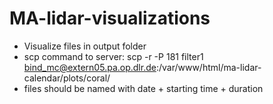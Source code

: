 # MA-lidar-visualizations

- Visualize files in output folder
- scp command to server: scp -r -P 181 filter1 bind_mc@extern05.pa.op.dlr.de:/var/www/html/ma-lidar-calendar/plots/coral/
- files should be named with date + starting time + duration